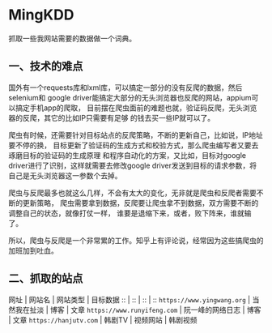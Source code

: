 # MingKDD

抓取一些我网站需要的数据做一个词典。

## 一、技术的难点

国外有一个requests库和lxml库，可以搞定一部分的没有反爬的数据，然后selenium和
google driver能搞定大部分的无头浏览器也反爬的网站，appium可以搞定手机app的爬取，
目前摆在爬虫面前的难题也就，验证码反爬，无头浏览器的反爬，其它的比如IP只需要有足够
的钱去买一些IP就可以了。

爬虫有时候，还需要针对目标站点的反爬策略，不断的更新自己，比如说，IP地址要不停的换，
目标更新了验证码的生成方式和校验方式，那么爬虫编写者又要去琢磨目标的验证码的生成原理
和程序自动化的方案，又比如，目标对google driver进行了识别，这样就需要去修改google
driver发送到目标的请求参数，将自己是无头浏览器这一参数个去掉。

爬虫与反爬最多也就这么几样，不会有太大的变化，无非就是爬虫和反爬者需要不断的更新策略，
爬虫需要拿到数据，反爬要让爬虫拿不到数据，双方需要不断的调整自己的状态，就像打仗一样，
谁要是退缩下来，或者，败下阵来，谁就输了。

所以，爬虫与反爬是一个非常累的工作。知乎上有评论说，经常因为这些搞爬虫的加班加到吐血。

## 二、抓取的站点

网址 | 网站名 | 网站类型 | 目标数据
:: | :: | :: | ::
`https://www.yingwang.org` | 当然我在扯淡 | 博客 | 文章
`https://www.runyifeng.com` | 阮一峰的网络日志 | 博客 | 文章
`https://hanjutv.com` | 韩剧TV | 视频网站 | 韩剧视频